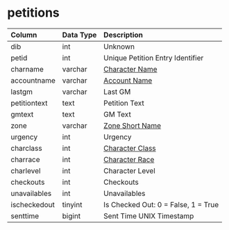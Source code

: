 # petitions

| Column | Data Type | Description |
| :--- | :--- | :--- |
| dib | int | Unknown |
| petid | int | Unique Petition Entry Identifier |
| charname | varchar | [Character Name](../../../schema/categories/characters/character_data.md) |
| accountname | varchar | [Account Name](../../../schema/categories/account/account.md) |
| lastgm | varchar | Last GM |
| petitiontext | text | Petition Text |
| gmtext | text | GM Text |
| zone | varchar | [Zone Short Name](../../../../categories/zones/zone-list) |
| urgency | int | Urgency |
| charclass | int | [Character Class](../../../../categories/player/class-list) |
| charrace | int | [Character Race](../../../../categories/npc/race-list) |
| charlevel | int | Character Level |
| checkouts | int | Checkouts |
| unavailables | int | Unavailables |
| ischeckedout | tinyint | Is Checked Out: 0 = False, 1 = True |
| senttime | bigint | Sent Time UNIX Timestamp |

